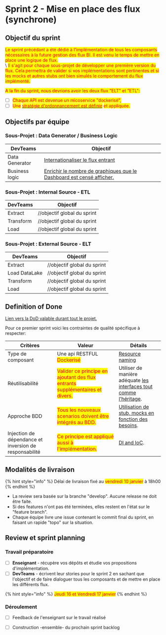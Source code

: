 # Sprint 2 - Mise en place des flux (synchrone)

## Objectif du sprint

<mark style="color:red;">Le sprint précédant a été dédié à l'implémentation de tous les composants nécessaires à la future gestion des flux BI. Il est venu le temps de mettre en place une logique de flux.</mark>\
\ <mark style="color:red;">Il s'agit pour chaque sous-projet de développer une première version du flux. Cela permettra de valider si vos implémentations sont pertinentes et si les mocks et autres stubs ont bien simulés le comportement du flux implémenté.</mark>

<mark style="color:red;">A la fin du sprint, nous devrions avoir les deux flux "ELT" et "ETL":</mark>

* [ ] <mark style="color:red;">Chaque API est devenue un micoservice "dockerisé",</mark>
* [ ] <mark style="color:red;">Une</mark> [<mark style="color:red;">stratégie d'ordonnancement est définie</mark>](https://aws.amazon.com/blogs/big-data/etl-and-elt-design-patterns-for-lake-house-architecture-using-amazon-redshift-part-1/) <mark style="color:red;">et appliquée.</mark>

## Objectifs par équipe

### Sous-Projet : Data Generator / Business Logic

| DevTeams       | Objectif                                                                                                                                                                                                     |
| -------------- | ------------------------------------------------------------------------------------------------------------------------------------------------------------------------------------------------------------ |
| Data Generator | [Internationaliser le flux entrant ](https://github.com/orgs/CPNV-ES-BI1-SBB/projects/11/views/1?pane=issue\&itemId=90286838\&issue=CPNV-ES-BI1-SBB%7CDATA-GENERATOR%7C4)                                    |
| Business logic | [Enrichir le nombre de graphiques que le Dashboard est censé afficher.](https://github.com/orgs/CPNV-ES-BI1-SBB/projects/11/views/1?pane=issue\&itemId=90286838\&issue=CPNV-ES-BI1-SBB%7CDATA-GENERATOR%7C4) |

### Sous-Projet : Internal Source - ETL

| DevTeams  | Objectif                    |
| --------- | --------------------------- |
| Extract   | //objectif global du sprint |
| Transform | //objectif global du sprint |
| Load      | //objectif global du sprint |

### Sous-Projet : External Source - ELT

| DevTeams      | Objectif                    |
| ------------- | --------------------------- |
| Extract       | //objectif global du sprint |
| Load DataLake | //objectif global du sprint |
| Transform     | //objectif global du sprint |
| Load          | //objectif global du sprint |



## Definition of Done

[Lien vers la DoD valable durant tout le projet.](sprint-2-mise-en-place-des-flux-synchrone.md#definition-of-done)

Pour ce premier sprint voici les contraintes de qualité spécifique à respecter:

| Critères                                               | Valeur                                                                                                       | Détails                                                                                                                                                  |
| ------------------------------------------------------ | ------------------------------------------------------------------------------------------------------------ | -------------------------------------------------------------------------------------------------------------------------------------------------------- |
| Type de composant                                      | Une api RESTFUL <mark style="color:red;">Dockerisé</mark>                                                    | [Resource naming](https://restfulapi.net/resource-naming/)                                                                                               |
| Réutilisabilité                                        | <mark style="color:red;">Valider ce principe en ajoutant des flux entrants supplémentaires et divers.</mark> | Utiliser de manière adéquate [les interfaces tout comme l'héritage](https://cpnv-es-ngy.gitbook.io/uml-backlog/archive/2023-2024/class-diagram).         |
| Approche BDD                                           | <mark style="color:red;">Tous les nouveaux scenarios doivent être intégrés au BDD.</mark>                    | [Utilisation de stub, mocks en fonction des besoins](../../../../sandbox/semaines-4-6/theorie-et-concepts/bdd-gerer-les-dependences/mocksarentstubs.md). |
| Injection de dépendance et inversion de responsabilité | <mark style="color:red;">Ce principe est appliqué aussi à l'implémentation.</mark>                           | [DI and IoC](../../../../sandbox/semaines-4-6/theorie-et-concepts/bdd-gerer-les-dependences/di-and-ioc.md).                                              |

## Modalités de livraison

{% hint style="info" %}
Délai de livraison fixé au <mark style="color:red;">vendredi  10 janvier</mark> à 18h00
{% endhint %}

* La review sera basée sur la branche "develop". Aucune release ne doit être faite.
* Si des features n'ont pas été terminées, elles restent en l'état sur le "feature branch".
* Chaque équipe livre une issue contenant le commit final du sprint, en faisant un rapide "topo" sur la situation.

## Review et sprint planning

### Travail préparatoire

* [ ] **Enseignant** - récupère vos dépôts et étudie vos propositions d'implémentation.
* [ ] **DevTeams** - écrivent leur stories pour le sprint 2 en sachant que l'objectif et de faire dialoguer tous les composants et de mettre en place les différents flux.

{% hint style="info" %}
<mark style="color:red;">Jeudi 16 et Vendredi 17 janvier</mark>
{% endhint %}

### Déroulement

* [ ] Feedback de l'enseignant sur le travail réalisé
* [ ] Construction -ensemble- du prochain sprint backlog



